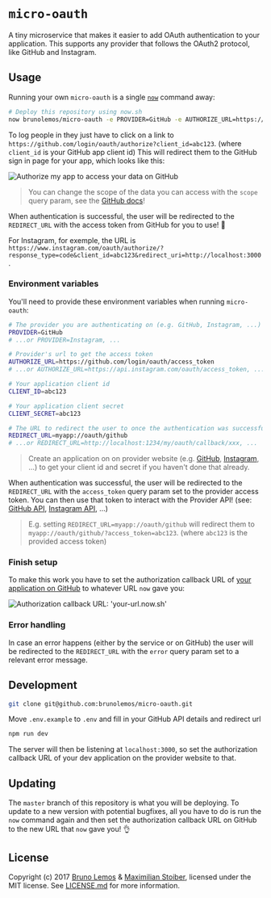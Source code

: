 # `micro-oauth`

A tiny microservice that makes it easier to add OAuth authentication to your application.
This supports any provider that follows the OAuth2 protocol, like GitHub and Instagram.

## Usage

Running your own `micro-oauth` is a single [`now`](https://now.sh) command away:

```sh
# Deploy this repository using now.sh
now brunolemos/micro-oauth -e PROVIDER=GitHub -e AUTHORIZE_URL=https://github.com/login/oauth/access_token -e CLIENT_ID=abc123 -e CLIENT_SECRET=abc123 -e REDIRECT_URL=myapp://oauth/github
```

To log people in they just have to click on a link to `https://github.com/login/oauth/authorize?client_id=abc123`. (where `client_id` is your GitHub app client id) This will redirect them to the GitHub sign in page for your app, which looks like this:

![Authorize my app to access your data on GitHub](https://cloud.githubusercontent.com/assets/7525670/22627265/fc50c680-ebbf-11e6-9126-dcdef37d3c3d.png)

> You can change the scope of the data you can access with the `scope` query param, see the [GitHub docs](https://developer.github.com/v3/oauth/#scopes)!

When authentication is successful, the user will be redirected to the `REDIRECT_URL` with the access token from GitHub for you to use! 🎉

For Instagram, for exemple, the URL is `https://www.instagram.com/oauth/authorize/?response_type=code&client_id=abc123&redirect_uri=http://localhost:3000`.


### Environment variables

You'll need to provide these environment variables when running `micro-oauth`:

```sh
# The provider you are authenticating on (e.g. GitHub, Instagram, ...)
PROVIDER=GitHub
# ...or PROVIDER=Instagram, ...

# Provider's url to get the access token
AUTHORIZE_URL=https://github.com/login/oauth/access_token
# ...or AUTHORIZE_URL=https://api.instagram.com/oauth/access_token, ...

# Your application client id
CLIENT_ID=abc123

# Your application client secret
CLIENT_SECRET=abc123

# The URL to redirect the user to once the authentication was successful
REDIRECT_URL=myapp://oauth/github
# ...or REDIRECT_URL=http://localhost:1234/my/oauth/callback/xxx, ...
```

> Create an application on on provider website (e.g. [GitHub](https://github.com/settings/applications/new), [Instagram](https://www.instagram.com/developer/clients/register/), ...) to get your client id and secret if you haven't done that already.

When authentication was successful, the user will be redirected to the `REDIRECT_URL` with the `access_token` query param set to the provider access token. You can then use that token to interact with the Provider API! (see: [GitHub API](https://developer.github.com/v3/), [Instagram API](https://www.instagram.com/developer/endpoints/), ...)

> E.g. setting `REDIRECT_URL=myapp://oauth/github` will redirect them to `myapp://oauth/github/?access_token=abc123`. (where `abc123` is the provided access token)

### Finish setup

To make this work you have to set the authorization callback URL of [your application on GitHub](https://github.com/settings/developers) to whatever URL `now` gave you:

![Authorization callback URL: 'your-url.now.sh'](https://cloud.githubusercontent.com/assets/7525670/22621592/95546272-eb27-11e6-80f3-6a2cd556d319.png)

### Error handling

In case an error happens (either by the service or on GitHub) the user will be redirected to the `REDIRECT_URL` with the `error` query param set to a relevant error message.

## Development

```sh
git clone git@github.com:brunolemos/micro-oauth.git
```

Move `.env.example` to `.env` and fill in your GitHub API details and redirect url

```sh
npm run dev
```

The server will then be listening at `localhost:3000`, so set the authorization callback URL of your dev application on the provider website to that.

## Updating

The `master` branch of this repository is what you will be deploying. To update to a new version with potential bugfixes, all you have to do is run the `now` command again and then set the authorization callback URL on GitHub to the new URL that `now` gave you! 👌

## License

Copyright (c) 2017 [Bruno Lemos](https://twitter.com/brunolemos) & [Maximilian Stoiber](https://twitter.com/mxstbr), licensed under the MIT license.
See [LICENSE.md](LICENSE.md) for more information.
